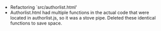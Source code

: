 - Refactoring `src/authorlist.html'
- Authorlist.html had multiple functions in the actual code that were located in authorlist.js, so it was a stove pipe. Deleted these identical functions to save space.